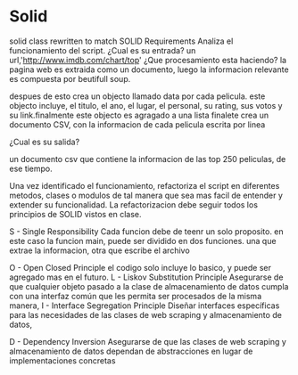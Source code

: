# Solid
 solid class rewritten to match SOLID Requirements
Analiza el funcionamiento del script.
¿Cual es su entrada?
un url,'http://www.imdb.com/chart/top'
¿Que procesamiento esta haciendo?
la pagina web es extraida como un documento, luego la informacion relevante es compuesta por
beutifull soup.

despues de esto crea un objecto llamado data por cada pelicula. este objecto incluye, 
el titulo, el ano, el lugar, el personal, su rating, sus votos y su link.finalmente este objecto es 
agragado a una lista
finalete crea un documento CSV, con la informacion de cada pelicula escrita por linea


¿Cual es su salida?

un documento csv que contiene la informacion de las top 250 peliculas, de ese tiempo.

Una vez identificado el funcionamiento, refactoriza el script en diferentes metodos, clases o modulos de tal manera que sea mas facil de entender y extender su funcionalidad.
La refactorizacion debe seguir todos los principios de SOLID vistos en clase.

S - Single Responsibility
	Cada funcion debe de teenr un solo proposito. en este caso la funcion main, puede ser dividido en dos funciones.
	una que extrae la informacion, otra que escribe el archivo

O - Open Closed Principle
	el codigo solo incluye lo basico, y puede ser agregado mas en el futuro.
L - Liskov Substitution Principle
	Asegurarse de que cualquier objeto pasado a la clase de almacenamiento de datos cumpla con una interfaz común que les permita ser procesados de la misma manera, 
I - Interface Segregation Principle
	Diseñar interfaces específicas para las necesidades de las clases de web scraping y almacenamiento de datos,

D - Dependency Inversion
 	Asegurarse de que las clases de web scraping y almacenamiento de datos dependan de abstracciones en lugar de implementaciones concretas
